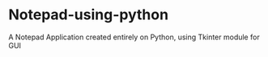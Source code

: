 # Notepad-using-python
A Notepad Application created entirely on Python, using Tkinter module for GUI 
